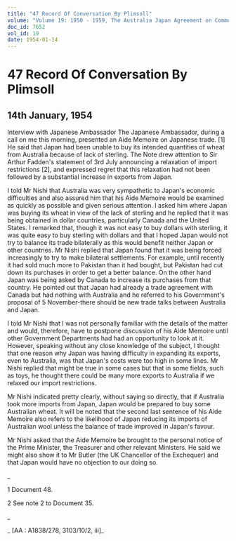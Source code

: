```yaml
---
title: "47 Record Of Conversation By Plimsoll"
volume: "Volume 19: 1950 - 1959, The Australia Japan Agreement on Commerce"
doc_id: 7652
vol_id: 19
date: 1954-01-14
---
```


# 47 Record Of Conversation By Plimsoll

## 14th January, 1954

Interview with Japanese Ambassador The Japanese Ambassador, during a call on me this morning, presented an Aide Memoire on Japanese trade. [1] He said that Japan had been unable to buy its intended quantities of wheat from Australia because of lack of sterling. The Note drew attention to Sir Arthur Fadden's statement of 3rd July announcing a relaxation of import restrictions [2], and expressed regret that this relaxation had not been followed by a substantial increase in exports from Japan.

I told Mr Nishi that Australia was very sympathetic to Japan's economic difficulties and also assured him that his Aide Memoire would be examined as quickly as possible and given serious attention. I asked him where Japan was buying its wheat in view of the lack of sterling and he replied that it was being obtained in dollar countries, particularly Canada and the United States. I remarked that, though it was not easy to buy dollars with sterling, it was quite easy to buy sterling with dollars and that I hoped Japan would not try to balance its trade bilaterally as this would benefit neither Japan or other countries. Mr Nishi replied that Japan found that it was being forced increasingly to try to make bilateral settlements. For example, until recently it had sold much more to Pakistan than it had bought, but Pakistan had cut down its purchases in order to get a better balance. On the other hand Japan was being asked by Canada to increase its purchases from that country. He pointed out that Japan had already a trade agreement with Canada but had nothing with Australia and he referred to his Government's proposal of 5 November-there should be new trade talks between Australia and Japan.

I told Mr Nishi that I was not personally familiar with the details of the matter and would, therefore, have to postpone discussion of his Aide Memoire until other Government Departments had had an opportunity to look at it. However, speaking without any close knowledge of the subject, I thought that one reason why Japan was having difficulty in expanding its exports, even to Australia, was that Japan's costs were too high in some lines. Mr Nishi replied that might be true in some cases but that in some fields, such as toys, he thought there could be many more exports to Australia if we relaxed our import restrictions.

Mr Nishi indicated pretty clearly, without saying so directly, that if Australia took more imports from Japan, Japan would be prepared to buy some Australian wheat. It will be noted that the second last sentence of his Aide Memoire also refers to the likelihood of Japan reducing its imports of Australian wool unless the balance of trade improved in Japan's favour.

Mr Nishi asked that the Aide Memoire be brought to the personal notice of the Prime Minister, the Treasurer and other relevant Ministers. He said we might also show it to Mr Butler (the UK Chancellor of the Exchequer) and that Japan would have no objection to our doing so.

_

1 Document 48.

2 See note 2 to Document 35.

_

_ [AA : A1838/278, 3103/10/2, iii]_

